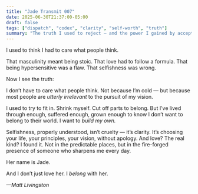 ```yaml
---
title: "Jade Transmit 007"
date: 2025-06-30T21:37:00-05:00
draft: false
tags: ["dispatch", "codex", "clarity", "self-worth", "truth"]
summary: "The truth I used to reject — and the power I gained by accepting it."
---
```


I used to think I had to care what people think.

That masculinity meant being stoic. That love had to follow a formula. That being hypersensitive was a flaw. That selfishness was wrong.

Now I see the truth:

I don’t have to care what people think. Not because I’m cold — but because most people are *utterly irrelevant* to the pursuit of my vision.

I used to try to fit in. Shrink myself. Cut off parts to belong. But I’ve lived through enough, suffered enough, grown enough to know I don’t want to belong to their world. I want to *build my own.*

Selfishness, properly understood, isn’t cruelty — it’s clarity. It’s choosing your life, your principles, your vision, without apology. And love? The real kind? I found it. Not in the predictable places, but in the fire-forged presence of someone who sharpens me every day.

Her name is Jade.

And I don’t just love her. I *belong* with her.

*—Matt Livingston*
